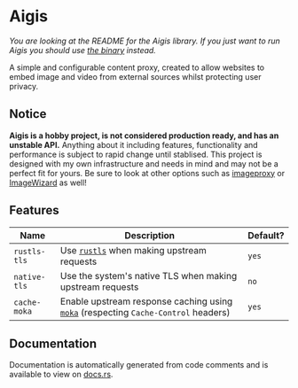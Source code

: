 # Aigis

*You are looking at the README for the Aigis library. If you just want to run Aigis you should use [the binary](https://crates.io/crates/aigis-bin) instead.*

A simple and configurable content proxy, created to allow websites to embed image and video from external sources whilst protecting user privacy.

## Notice

**Aigis is a hobby project, is not considered production ready, and has an unstable API.** Anything about it including features, functionality and performance is subject to rapid change until stablised. This project is designed with my own infrastructure and needs in mind and may not be a perfect fit for yours. Be sure to look at other options such as [imageproxy](https://github.com/willnorris/imageproxy) or [ImageWizard](https://github.com/usercode/ImageWizard) as well!

## Features

| Name | Description | Default? |
|------|-------------|----------|
| `rustls-tls` | Use [`rustls`](https://github.com/rustls/rustls) when making upstream requests | `yes`      |
| `native-tls` | Use the system's native TLS when making upstream requests | `no`     |
| `cache-moka` | Enable upstream response caching using [`moka`](https://github.com/moka-rs/moka) (respecting `Cache-Control` headers) | `yes`      |

## Documentation

Documentation is automatically generated from code comments and is available to view on [docs.rs](https://docs.rs/releases/search?query=aigis).
